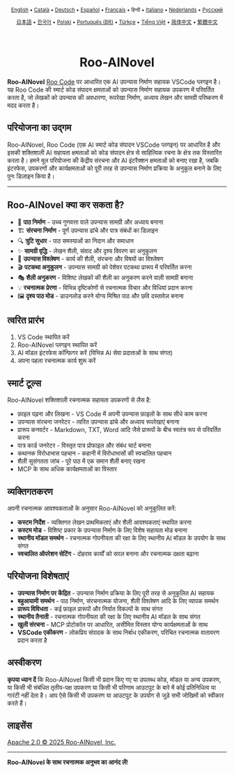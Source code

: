 <div align="center">
<sub>

[English](../../README.md) • [Català](../ca/README.md) • [Deutsch](../de/README.md) • [Español](../es/README.md) • [Français](../fr/README.md) • हिन्दी • [Italiano](../it/README.md) • [Nederlands](../nl/README.md) • [Русский](../ru/README.md)

</sub>
<sub>

[日本語](../ja/README.md) • [한국어](../ko/README.md) • [Polski](../pl/README.md) • [Português (BR)](../pt-BR/README.md) • [Türkçe](../tr/README.md) • [Tiếng Việt](../vi/README.md) • [简体中文](../zh-CN/README.md) • [繁體中文](../zh-TW/README.md)

</sub>
</div>
<br>
<div align="center">
  <h1>Roo-AINovel</h1>
</div>

**Roo-AINovel** [Roo Code](https://github.com/RooCodeInc/Roo-Code) पर आधारित एक AI उपन्यास निर्माण सहायक VSCode प्लगइन है। यह Roo Code की स्मार्ट कोड संपादन क्षमताओं को उपन्यास निर्माण सहायक उपकरण में परिवर्तित करता है, जो लेखकों को उपन्यास की अवधारणा, रूपरेखा निर्माण, अध्याय लेखन और सामग्री परिष्करण में मदद करता है।

## परियोजना का उद्गम

Roo-AINovel, Roo Code (एक AI स्मार्ट कोड संपादन VSCode प्लगइन) पर आधारित है और इसकी शक्तिशाली AI सहायता क्षमताओं को कोड संपादन क्षेत्र से साहित्यिक रचना के क्षेत्र तक विस्तारित करता है। हमने मूल परियोजना की केंद्रीय संरचना और AI इंटरैक्शन क्षमताओं को बनाए रखा है, जबकि इंटरफेस, उपकरणों और कार्यक्षमताओं को पूरी तरह से उपन्यास निर्माण प्रक्रिया के अनुकूल बनाने के लिए पुनः डिज़ाइन किया है।

---

## Roo-AINovel क्या कर सकता है?

- 📝 **पाठ निर्माण** - उच्च गुणवत्ता वाले उपन्यास सामग्री और अध्याय बनाना
- 🏗️ **संरचना निर्माण** - पूर्ण उपन्यास ढांचे और पात्र संबंधों का डिज़ाइन
- 🔍 **त्रुटि सुधार** - पाठ समस्याओं का निदान और समाधान
- ✨ **सामग्री वृद्धि** - लेखन शैली, संवाद और दृश्य विवरण का अनुकूलन
- 🔬 **उपन्यास विश्लेषण** - कार्य की शैली, संरचना और विषयों का विश्लेषण
- 🎬 **पटकथा अनुकूलन** - उपन्यास सामग्री को पेशेवर पटकथा प्रारूप में परिवर्तित करना
- 🎭 **शैली अनुकरण** - विशिष्ट लेखकों की शैली का अनुकरण करने वाली सामग्री बनाना
- 💡 **रचनात्मक प्रेरणा** - विभिन्न दृष्टिकोणों से रचनात्मक विचार और विधियां प्रदान करना
- 🖼️ **दृश्य पाठ मोड** - डाउनलोड करने योग्य मिश्रित पाठ और छवि दस्तावेज़ बनाना

## त्वरित प्रारंभ

1. VS Code स्थापित करें
2. Roo-AINovel प्लगइन स्थापित करें
3. AI मॉडल इंटरफेस कॉन्फ़िगर करें (विभिन्न AI सेवा प्रदाताओं के साथ संगत)
4. अपना पहला रचनात्मक कार्य शुरू करें

## स्मार्ट टूल्स

Roo-AINovel शक्तिशाली रचनात्मक सहायता उपकरणों से लैस है:

- फ़ाइल पढ़ना और लिखना - VS Code में अपनी उपन्यास फ़ाइलों के साथ सीधे काम करना
- उपन्यास संरचना जनरेटर - त्वरित उपन्यास ढांचे और अध्याय रूपरेखाएं बनाना
- प्रारूप कनवर्टर - Markdown, TXT, Word आदि जैसे प्रारूपों के बीच स्वतंत्र रूप से परिवर्तित करना
- पात्र कार्ड जनरेटर - विस्तृत पात्र प्रोफाइल और संबंध चार्ट बनाना
- कथानक विरोधाभास पहचान - कहानी में विरोधाभासों की स्वचालित पहचान
- शैली सुसंगतता जांच - पूरे पाठ में एक समान शैली बनाए रखना
- MCP के साथ अधिक कार्यक्षमताओं का विस्तार

## व्यक्तिगतकरण

अपनी रचनात्मक आवश्यकताओं के अनुसार Roo-AINovel को अनुकूलित करें:

- **कस्टम निर्देश** - व्यक्तिगत लेखन प्राथमिकताएं और शैली आवश्यकताएं स्थापित करना
- **कस्टम मोड** - विशिष्ट प्रकार के उपन्यास निर्माण के लिए विशेष सहायता मोड बनाना
- **स्थानीय मॉडल समर्थन** - रचनात्मक गोपनीयता की रक्षा के लिए स्थानीय AI मॉडल के उपयोग के साथ संगत
- **स्वचालित ऑपरेशन सेटिंग** - दोहराव कार्यों को सरल बनाना और रचनात्मक दक्षता बढ़ाना

## परियोजना विशेषताएं

- **उपन्यास निर्माण पर केंद्रित** - उपन्यास निर्माण प्रक्रिया के लिए पूरी तरह से अनुकूलित AI सहायक
- **बहुआयामी समर्थन** - पाठ निर्माण, संरचनात्मक योजना, शैली विश्लेषण आदि के लिए व्यापक समर्थन
- **प्रारूप विविधता** - कई फ़ाइल प्रारूपों और निर्यात विकल्पों के साथ संगत
- **स्थानीय तैनाती** - रचनात्मक गोपनीयता की रक्षा के लिए स्थानीय AI मॉडल के साथ संगत
- **खुली संरचना** - MCP प्रोटोकॉल पर आधारित, असीमित विस्तार योग्य कार्यक्षमताओं के साथ
- **VSCode एकीकरण** - लोकप्रिय संपादक के साथ निर्बाध एकीकरण, परिचित रचनात्मक वातावरण प्रदान करता है

## अस्वीकरण

**कृपया ध्यान दें** कि Roo-AINovel किसी भी प्रदान किए गए या उपलब्ध कोड, मॉडल या अन्य उपकरण, या किसी भी संबंधित तृतीय-पक्ष उपकरण या किसी भी परिणाम आउटपुट के बारे में कोई प्रतिनिधित्व या गारंटी नहीं देता है। आप ऐसे किसी भी उपकरण या आउटपुट के उपयोग से जुड़े सभी जोखिमों को स्वीकार करते हैं।

## लाइसेंस

[Apache 2.0 © 2025 Roo-AINovel, Inc.](./LICENSE)

---

**Roo-AINovel के साथ रचनात्मक अनुभव का आनंद लें!** 
